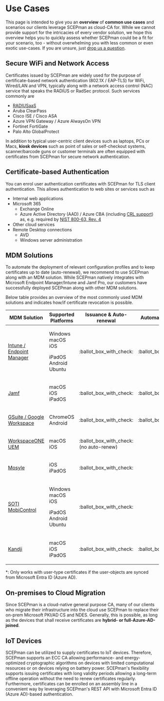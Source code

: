 # Use Cases

This page is intended to give you an **overview** of **common use cases** and scenarios our clients leverage SCEPman as cloud-CA for. While we cannot provide support for the intricacies of every vendor solution, we hope this overview helps you to quickly assess whether SCEPman could be a fit for your scenario, too - without overwhelming you with less common or even exotic use-cases. If you are unsure, just [drop us a question](https://www.scepman.com/drop-a-question).

## Secure WiFi and Network Access

Certificates issued by SCEPman are widely used for the purpose of certificate-based network authentication (802.1X / EAP-TLS) for WiFi, Wired/LAN and VPN, typically along with a network access control (NAC) service that speaks the RADIUS or RadSec protocol. Such services commonly are

* [RADIUSaaS](https://www.radius-as-a-service.com/)
* Aruba ClearPass
* Cisco ISE / Cisco ASA
* Azure VPN Gateway / Azure AlwaysOn VPN
* Fortinet FortiGate
* Palo Alto GlobalProtect

In addition to typical user-centric client devices such as laptops, PCs or Macs, **kiosk devices** such as point of sales or self-checkout systems, scanner/barcode guns or customer terminals are often equipped with certificates from SCEPman for secure network authentication.

## Certificate-based Authentication

You can enrol user authentication certificates with SCEPman for TLS client authentication. This allows authentication to web sites or services such as

* Internal web applications
* Microsoft 365
  * Exchange Online
  * Azure Active Directory (AAD) / Azure CBA (including [CRL support](advanced-configuration/application-settings/crl.md)) as, e.g. required by [NIST 800-63, Rev. 4](https://www.nist.gov/identity-access-management/roadmap-nist-special-publication-800-63-4-digital-identity-guidelines)
* Other cloud services
* Remote Desktop connections
  * AVD
  * Windows server administration

## MDM Solutions

To automate the deployment of relevant configuration profiles and to keep certificates up to date (auto-renewal), we recommend to use SCEPman along with an MDM solution. While SCEPman natively integrates with Microsoft Endpoint Manager/Intune and Jamf Pro, our customers have successfully deployed SCEPman along with other MDM solutions.

Below table provides an overview of the most commonly used MDM solutions and indicates how/if certificate revocation is possible.

| MDM Solution                                                                               | Supported Platforms                                              | Issuance & Auto-renewal                    | Automatic Revocation         | Manual Revocation                                                                 | Links                                                                                                                                                                                                                                                                                                                                                                    |
| ------------------------------------------------------------------------------------------ | ---------------------------------------------------------------- | ------------------------------------------ | ---------------------------- | --------------------------------------------------------------------------------- | ------------------------------------------------------------------------------------------------------------------------------------------------------------------------------------------------------------------------------------------------------------------------------------------------------------------------------------------------------------------------ |
| <p><a href="certificate-deployment/microsoft-intune/">Intune /<br>Endpoint Manager</a></p> | <p>Windows<br>macOS<br>iOS</p><p>iPadOS<br>Android<br>Ubuntu</p> | :ballot\_box\_with\_check:                 | :ballot\_box\_with\_check:   | <p><span data-gb-custom-inline data-tag="emoji" data-code="2611">☑</span><br></p> | [Microsoft Docs](https://docs.microsoft.com/en-us/mem/intune/protect/certificates-profile-scep)                                                                                                                                                                                                                                                                          |
| [Jamf](certificate-deployment/jamf/)                                                       | <p>macOS<br>iOS<br>iPadOS</p>                                    | :ballot\_box\_with\_check:                 | :ballot\_box\_with\_check:   | :ballot\_box\_with\_check:                                                        | [Jamf Technical Paper](https://docs.jamf.com/technical-papers/jamf-pro/scep-proxy/10.0.0/Introduction.html)                                                                                                                                                                                                                                                              |
| [GSuite / Google Workspace](certificate-deployment/static-certificates/)                   | <p>ChromeOS<br>Android</p>                                       | :ballot\_box\_with\_check:                 | :ballot\_box\_with\_check:\* | :ballot\_box\_with\_check:                                                        | [Google Support Docs](https://support.google.com/chrome/a/answer/11053129?hl=en)                                                                                                                                                                                                                                                                                         |
| [WorkspaceONE UEM](certificate-deployment/static-certificates/)                            | <p>macOS<br>iOS</p>                                              | :ballot\_box\_with\_check: (no auto-renew) |                              | :ballot\_box\_with\_check:                                                        | [VMware Support Docs](https://docs.vmware.com/en/VMware-Workspace-ONE-UEM/2011/Certificate\_Authority\_Integrations/GUID-EF7C4D44-9480-4AD1-91E3-EA4F02448F5A.html)                                                                                                                                                                                                      |
| [Mosyle](certificate-deployment/static-certificates/mosyle.md)                             | <p>iOS<br>iPadOS</p>                                             | :ballot\_box\_with\_check:                 |                              | :ballot\_box\_with\_check:                                                        |                                                                                                                                                                                                                                                                                                                                                                          |
| [SOTI MobiControl](certificate-deployment/static-certificates/)                            | <p>Windows<br>macOS<br>iOS</p><p>iPadOS<br>Android<br>Ubuntu</p> | :ballot\_box\_with\_check:                 |                              | :ballot\_box\_with\_check:                                                        | <p><a href="https://www.soti.net/mc/help/v14.1/en/console/reference/dialogs/globalsettings/certificates/certificate_authorities.html?hl=certificate%2Cauthority#globalsetting_certificate_authorities__genericscep">Soti Docs - External CA</a><br><a href="https://www.soti.net/mc/help/v14.1/en/console/system/certificates/add.html">Soti Docs - SCEP Profile</a></p> |
| [Kandji](certificate-deployment/static-certificates/)                                      | <p>macOS<br>iOS<br>iPadOS</p>                                    | :ballot\_box\_with\_check:                 | :ballot\_box\_with\_check:\* | :ballot\_box\_with\_check:                                                        | [Kandji Docs](https://support.kandji.io/support/solutions/articles/72000559782-scep-profile)                                                                                                                                                                                                                                                                             |

\*: Only works with user-type certificates if the user-objects are synced from Microsoft Entra ID (Azure AD).

## On-premises to Cloud Migration

Since SCEPman is a cloud-native general purpose CA, many of our clients who migrate their infrastructure into the cloud use SCEPman to replace their on-prem Microsoft PKI/AD CS and NDES. Generally, this is possible, as long as the devices that shall receive certificates are **hybrid- or full-Azure-AD-joined**.

## IoT Devices

SCEPman can be utilized to supply certificates to IoT devices. Therefore, SCEPman supports an ECC CA allowing performance- and energy-optimized cryptographic algorithms on devices with limited computational resources or on devices relying on battery power. SCEPman's flexibility supports issuing certificates with long validity periods allowing a long-term offline operation without the need to renew certificates regularly. Furthermore, certificates can be enrolled on an assembly line in a convenient way by leveraging SCEPman's REST API with Microsoft Entra ID (Azure AD)-based authentication.
